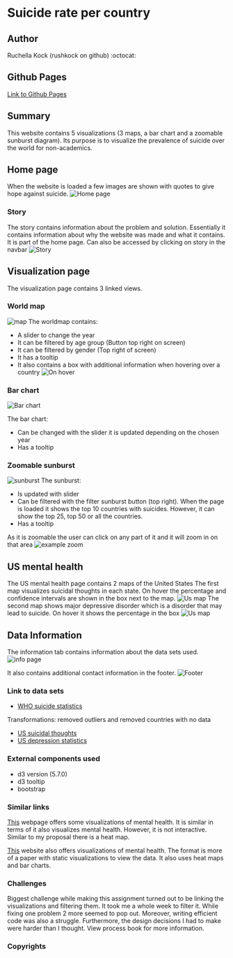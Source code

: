 # Suicide rate per country
## Author
Ruchella Kock (rushkock on github) :octocat:

## Github Pages
[Link to Github Pages](https://rushkock.github.io/project/project/code/home.html)

## Summary
This website contains 5 visualizations (3 maps, a bar chart and a zoomable sunburst diagram). Its purpose is to visualize the prevalence of suicide over the world for non-academics.

## Home page
When the website is loaded a few images are shown with quotes to give hope against suicide.
![Home page](doc/homePage.jpg)
### Story
The story contains information about the problem and solution. Essentially it contains information about why the website was made and what it contains.
It is part of the home page. Can also be accessed by clicking on story in the navbar
![Story](doc/story.jpg)

## Visualization page
The visualization page contains 3 linked views.

### World map
![map](doc/map.jpg)
The worldmap contains:
- A slider to change the year
- It can be filtered by age group (Button top right on screen)
- It can be filtered by gender (Top right of screen)
- It has a tooltip
- It also contains a box with additional information when hovering over a country
![On hover](doc/onHover.jpg)

### Bar chart
![Bar chart](doc/barChartFinished.jpg)

The bar chart:
- Can be changed with the slider it is updated depending on the chosen year
- Has a tooltip

### Zoomable sunburst
![sunburst](doc/sunburst10.jpg)
The sunburst:
- Is updated with slider
- Can be filtered with the filter sunburst button (top right). When the page is loaded it shows the top 10 countries with suicides. However, it can show the top 25, top 50 or all the countries.
- Has a tooltip

As it is zoomable the user can click on any part of it and it will zoom in on that area
![example zoom](doc/exampleZoom.jpg)

## US mental health
The US mental health page contains 2 maps of the United States
The first map visualizes suicidal thoughts in each state. On hover the percentage and confidence intervals are shown in the box next to the map.
![Us map](doc/usmap1.jpg)
The second map shows major depressive disorder which is a disorder that may lead to suicide. On hover it shows the percentage in the box
![Us map](doc/usmap2.jpg)

## Data Information
The information tab contains information about the data sets used.
![info page](doc/info.jpg)

It also contains additional contact information in the footer.
![Footer](doc/footer.jpg)

### Link to data sets
- [WHO suicide statistics](https://www.kaggle.com/szamil/who-suicide-statistics)

Transformations: removed outliers and removed countries with no data
- [US suicidal thoughts](https://data.world/samhsa/serious-thoughts-of-suicide)
- [US depression statistics](https://data.world/samhsa/major-depressive-episode)


### External components used
- d3 version (5.7.0)
- d3 tooltip
- bootstrap

### Similar links

[This](http://www.humanosphere.org/global-health/2013/06/visualize-mental-illness/) webpage offers some visualizations of mental health.
It is similar in terms of it also visualizes mental health. However, it is not interactive. Similar to my proposal there is a heat map.

[This](https://ourworldindata.org/mental-health) website also offers visualizations of mental health. The format is more of a paper with static visualizations to view the data. It also uses heat maps and bar charts.

### Challenges
Biggest challenge while making this assignment turned out to be linking the visualizations and filtering them. It took me a whole week to filter it. While fixing one problem 2 more seemed to pop out. Moreover, writing efficient code was also a struggle.
Furthermore, the design decisions I had to make were harder than I thought. View process book for more information.

### Copyrights
